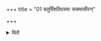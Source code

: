 +++
title = "01 चतुर्विंशतिपरमाः सत्त्रमासीरन्"

+++

<details><summary>थिते</summary>

चतुर्विंशतिपरमाः सत्त्रमासीरन् १
</details>
